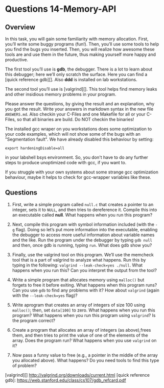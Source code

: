 # Questions 14-Memory-API

## Overview

In this task, you will gain some familiarity with memory allocation. First, you’ll write some buggy programs (fun!). Then, you’ll use some tools to help you find the bugs you inserted. Then, you will realize how awesome these tools are and use them in the future, thus making yourself more happy and productive.

The first tool you’ll use is **gdb**, the debugger. There is a lot to learn about this debugger; here we’ll only scratch the surface. Here you can find a [quick reference gdb][]. Also **ddd** is installed on lab workstations.

The second tool you’ll use is [valgrind][]. This tool helps find memory leaks and other insidious memory problems in your program.

Please answer the questions, by giving the result and an explanation, why you got the result.  Write your answers in markdown syntax in the new file `ANSWERS.md`. Also checkin your C-Files and one Makefile for all or your C-Files, so that all binaries are build. Do NOT checkin the binaries!

The installed gcc wraper on you workstations does some optimization to your code examples, which will not show some of the bugs with an "Segmentation fault". We have already disabled this behaviour by setting:

```text
export hardeningDisable=all
```

in your labshell bsys environment. So, you don't have to do any further steps to produce unoptimized code with gcc, if you want to.

If you struggle with your own systems about some strange gcc optimization behaviour, maybe it helps to check for gcc-wrapper variables like these.

## Questions

1. First, write a simple program called `null.c` that creates a pointer to an integer, sets it to `NULL`, and then tries to dereference it. Compile this into an executable called **null**. What happens when you run this program?

2. Next, compile this program with symbol information included (with the `-g` flag). Doing so let’s put more information into the executable, enabling the debugger to access more useful information about variable names and the like. Run the program under the debugger by typing `gdb null` and then, once gdb is running, typing `run`. What does gdb show you?

3. Finally, use the valgrind tool on this program. We’ll use the memcheck tool that is a part of valgrind to analyze what happens. Run
   this by typing in the following: `valgrind --leak-check=yes ./null`. What happens when you run this? Can you interpret the output from the tool?

4. Write a simple program that allocates memory using `malloc()` but forgets to free it before exiting. What happens when this program runs? Can you use `gdb` to find any problems with it? How about `valgrind` (again with the `--leak-check=yes` flag)?

5. Write aprogram that creates an array of integers of size 100 using `malloc()`; then, set `data[100]` to zero. What happens when you run this program? What happens when you run this program using `valgrind`? Is the program correct?

6. Create a program that allocates an array of integers (as above),frees them, and then tries to print the value of one of the elements of the array. Does the program run? What happens when you use `valgrind` on it?

7. Now pass a funny value to free (e.g., a pointer in the middle of the array you allocated above). What happens? Do you need tools to find this type of problem?



[valgrind][]   http://valgrind.org/downloads/current.html
[quick reference gdb]: https://web.stanford.edu/class/cs107/gdb_refcard.pdf
